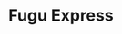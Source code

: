 ---
layout: place
title: "Fugu Express"
permalink: /georgia/marietta/fugu-express.html
stateAbbr: GA
stateName: Georgia
cityName: Marietta
seo:
  name: "Fugu Express"
  type: Restaurant
  links: https://fuguexpress.kwickmenu.com/
description: "Looking for sushi in Marietta, Georgia? Check out Fugu Express for a delightful Japanese dining experience. Enjoy a variety of sushi and other dishes in a we..."
place_id: ChIJ1epBypYR9YgRy4-1tKN1PKg
photos:
  - name: >-
      places/ChIJ1epBypYR9YgRy4-1tKN1PKg/photos/AeeoHcJQAuQO1yi8DJ3czFNdyY9ygDSiRBgkXQkW82YYgnz_AyalOksPCwX-FGpfSHDMUFFN3OlTzX3e2o3lxFS3pJ31Y9YuA1k759J6P8oRDeKAc3BCMX3Na1U6BQIiEHzBHxR-RX51J-xhC-6D5QCAn5HIfRvjt5RM5rzbHXCYj73RkR6C91rf9mUy2jnc--X4p-q_x2TX_J53ID22AJ2XMEFPDA360-c3Ixw77ugqFP_SLykwZGl1z-xjMYj0pgDaplsBEeXn-f2mgPZIIjnT-by0o3cGkFQQwlwpsCrz1XRz7a9LucK00lR-V8_C6c7ruJTbOAS0oIRAbDuuNHzlf3rYXWrXZB3ODwif1f1dNf1OjHfjV6Gp3UZZ22drfHL4aTFs-jz-vGjnnOCW7iSFo_PdAFWi8LJBvoBxb7fxrm8Izw
    widthPx: 1280
    heightPx: 960
    authorAttributions:
      - displayName: Danielle Kaye
        uri: https://maps.google.com/maps/contrib/102716735948140338227
        photoUri: >-
          https://lh3.googleusercontent.com/a-/ALV-UjWGA0dAtIaFq8NbhR01BMnwjIWiQ0U9dKmYJkL-5SpBDDTEMGYWVw=s100-p-k-no-mo
    flagContentUri: >-
      https://www.google.com/local/imagery/report/?cb_client=maps_api_places.places_api&image_key=!1e10!2sCIHM0ogKEICAgIDE_4iSCQ&hl=en-US
    googleMapsUri: >-
      https://www.google.com/maps/place//data=!3m4!1e2!3m2!1sCIHM0ogKEICAgIDE_4iSCQ!2e10!4m2!3m1!1s0x88f51196ca41ead5:0xa83c75a3b4b58fcb
  - name: >-
      places/ChIJ1epBypYR9YgRy4-1tKN1PKg/photos/AeeoHcJMN25wXSucTN9HohuFLBbdiNWaZ4H5NH5co2kfvSjIMniOcNh31YiIrJwmZzuKN2SLJdVxyNxSbRTcT2hSK_QOv90Wpxxw-QA8xmP6aRwN903h7rv0bLS_E1YiC6yY_A6egZBxuPrPORPmaZcQM8s1r2dZ_y29QCbRWd40FVvkCF7q5U1QWr0OejfqqArRSJlExNZQ_pssHk7vJD10-R6C3CnbJQhAoVYtm4wdPCvxTpu6JbCyR_UKxuDlPBvi1ao91BtNzpGCJ2bC4_DdrGtZmzsY9xolKzOfK2R6brwRcaRW6PIujsC9cdF6G4TTZ3lhtlN--v79FctfsD6fTmfVrZiY8v3jw4v_mNLBajA4dyswihMhCVR9HHSk-7A2m9UHeeon8rTIUuLdIeyk8m3hA2Zsx9CGrHnJ09oMhb4cng
    widthPx: 4032
    heightPx: 3024
    authorAttributions:
      - displayName: Wayne Ryan
        uri: https://maps.google.com/maps/contrib/116227056595882049913
        photoUri: >-
          https://lh3.googleusercontent.com/a-/ALV-UjUem2ABzmvuBF8-W3lazoUccrGPE1XN8M8FT1zc71ERBqfB277l=s100-p-k-no-mo
    flagContentUri: >-
      https://www.google.com/local/imagery/report/?cb_client=maps_api_places.places_api&image_key=!1e10!2sCIHM0ogKEICAgICR__u2Pw&hl=en-US
    googleMapsUri: >-
      https://www.google.com/maps/place//data=!3m4!1e2!3m2!1sCIHM0ogKEICAgICR__u2Pw!2e10!4m2!3m1!1s0x88f51196ca41ead5:0xa83c75a3b4b58fcb
  - name: >-
      places/ChIJ1epBypYR9YgRy4-1tKN1PKg/photos/AeeoHcLie7PVkj70KqymcTDYK6B4IEuQf9fpWntiPsuKoHFYQWnc4DhZ3v9zqhOGFbIMuBMQhatW98RAAwl6CFYp7ZBADRmhb4QZ4pcpD3aJFuIyy3j85eUOxtn4ZfuBt0j8mvEzx8avfmTavzfr_oCvxwMLEOpe8yawWhVwTVQJ8ua3Jap3wfcg-ZHcmeMwb1--wNv9k7-vxu5LQ2SMzODxJPsRljyH-hcDW6B3Lq3amRf1kEFTtYl0vm9ILmiLZNFImu-tZVEgRxHob1WBjNrSEL0a9orNG_kdvqguB0OmHioTRr6k15fvXwF7dGnwA-4ZBNhqorN7N016ysfQbfliwr0oQlxzjQdRkxlGuDLmjYKN623SWfXXYnApVDTDd3Ygb_A6qttV38hqkGDi9rw3LZxriNaA9rRTMyzqXf0V0lT7rSHF2N0o4XFlgLgf7Q
    widthPx: 4800
    heightPx: 4435
    authorAttributions:
      - displayName: Corey Loughren
        uri: https://maps.google.com/maps/contrib/105783782591499295029
        photoUri: >-
          https://lh3.googleusercontent.com/a-/ALV-UjU4DnqBQ2wR7Vv7zim3uTHqCKrf-EnisScTAPbeM2AFG4Hdym7Taw=s100-p-k-no-mo
    flagContentUri: >-
      https://www.google.com/local/imagery/report/?cb_client=maps_api_places.places_api&image_key=!1e10!2sCIABIhAF0Be_vAt5-2enzLkAAC39&hl=en-US
    googleMapsUri: >-
      https://www.google.com/maps/place//data=!3m4!1e2!3m2!1sCIABIhAF0Be_vAt5-2enzLkAAC39!2e10!4m2!3m1!1s0x88f51196ca41ead5:0xa83c75a3b4b58fcb
  - name: >-
      places/ChIJ1epBypYR9YgRy4-1tKN1PKg/photos/AeeoHcK24UHt22o5iuxYmvBecIUo8X_GsNHabR_krvUiRyajh38kfFt5TMgiSyyhuYk4j5JtE-WSIk2MiW2KbUmtGGj-bXbeeyIxPGbXQVB-UVgtdyLBw275ZrCdEEXBla_vo-vhH12BG1a1HaVEsovUJD274atxAShL734R8Yf1NCtK7aVBhd8jb1gHJI1OSGmxymXXW3qVUsHuFqVa56QKasHxDvew6T3tk8y3IiMsemCxvm7S6vGt41RAVRJ2RwmzmVvWXzXXyDU6Ra0D-dcOVoDPP-QoHS7lCzSnpgG1OqQi_h2xy8pnDpUAGHC-_RQ23vs3iHqGU5ximeuza1BwbpIJTGBLJsr6xJf_iXS4-R5suRm78qnOD7eSrMMFOxOeYZOO9CTthM-VsB4MiYqJRoc56Ja0kdIE3eopOIW3mcthnQ
    widthPx: 750
    heightPx: 715
    authorAttributions:
      - displayName: Corey Loughren
        uri: https://maps.google.com/maps/contrib/105783782591499295029
        photoUri: >-
          https://lh3.googleusercontent.com/a-/ALV-UjU4DnqBQ2wR7Vv7zim3uTHqCKrf-EnisScTAPbeM2AFG4Hdym7Taw=s100-p-k-no-mo
    flagContentUri: >-
      https://www.google.com/local/imagery/report/?cb_client=maps_api_places.places_api&image_key=!1e10!2sCIHM0ogKEICAgID-l7P3JQ&hl=en-US
    googleMapsUri: >-
      https://www.google.com/maps/place//data=!3m4!1e2!3m2!1sCIHM0ogKEICAgID-l7P3JQ!2e10!4m2!3m1!1s0x88f51196ca41ead5:0xa83c75a3b4b58fcb
  - name: >-
      places/ChIJ1epBypYR9YgRy4-1tKN1PKg/photos/AeeoHcJmly09OO88iZSIIh4nqNIHnD9LWhrPGtndIMDEqjl1km0RKjizcuNHoSoRqPxfsQAiy9rxBilIdQTG6M5IpBXQ7KcFsLSxv2E_G9tgdxOpSFAU6QmufvDqNuOhz-yfeATjpgc-iK3pDpybORIV6A_V5GgGTcfLlwQbFhfv4p4C-4WmEsFPJNDTwiLHyCM9eziclgCIHX1TIAWBCs5t5chdZdeS3Rgm-GIcFTH2M1vnY-O3T06YsDRuPnUrWBio1zVsJzIUIxf9COtMaXUeMpjeXG_F188bmb5h5Tc6l-g2zmPGGPcfasJKwBLDyOE0xyrrZXZEJJ9Yq_og83N7cj-YZwgtU8LyI9CQ5xusMnEAB3Jb2f5M3O3CcwJUjX0gmomGJD-fsngWVbjXf4F0lwMDztPQaqs9c1kLmKpokYdIINhM
    widthPx: 4032
    heightPx: 3024
    authorAttributions:
      - displayName: Raghu Baireddy
        uri: https://maps.google.com/maps/contrib/112345975239455733057
        photoUri: >-
          https://lh3.googleusercontent.com/a-/ALV-UjUJBo2Izyzt6uEiLlhHqS_nTNCyZjadBRyseby0e2PZJqx7N78Z=s100-p-k-no-mo
    flagContentUri: >-
      https://www.google.com/local/imagery/report/?cb_client=maps_api_places.places_api&image_key=!1e10!2sCIHM0ogKEICAgIDKjuak4QE&hl=en-US
    googleMapsUri: >-
      https://www.google.com/maps/place//data=!3m4!1e2!3m2!1sCIHM0ogKEICAgIDKjuak4QE!2e10!4m2!3m1!1s0x88f51196ca41ead5:0xa83c75a3b4b58fcb
  - name: >-
      places/ChIJ1epBypYR9YgRy4-1tKN1PKg/photos/AeeoHcL-MuSWjqzMrfXRHtLmoWi1f45uqG8Lq8mHYYV4LtEHrrdyGuZanFc9aXxww39xWHItdG8trjpxPNEKwlve865-S2LQAZIHRdruFjv2ifPjtcfrz0jwLi1JI5M2Cl4iQ2nqVbDssP5neiSMtQGDPbH5UiUqfss-k60COm4V4GlAm_3Kpdnzxs-RCX108nlNbLjOvr5a_ljjtWmFrpg37ffXyXwjQaTxi07W0Qh9FSsVUyKSTI_lB8MNIS7rqG4Igh3SCaEFOqc3MuzRJ6bA_eR6R5e79dWI5Rn5Gjf79_wSc249nWzeRLqZe4ypinpe97sQlb_5Xa-Yqt-yHSnNBbHGPiGm3Kv9DhuD5EDh14lz3HRjlp5aHqHRAjP_Vq61sK2BZpn8EwAli192NEErEktmp88BGZlPF6ixXuXzCR0kog
    widthPx: 3000
    heightPx: 4000
    authorAttributions:
      - displayName: Andres M
        uri: https://maps.google.com/maps/contrib/110424921440677234369
        photoUri: >-
          https://lh3.googleusercontent.com/a-/ALV-UjUCcARfWQDPWKvdaAKIFBMzu-QLMLtQmnhjVAzvr9FDJCexvTJ7iw=s100-p-k-no-mo
    flagContentUri: >-
      https://www.google.com/local/imagery/report/?cb_client=maps_api_places.places_api&image_key=!1e10!2sCIHM0ogKEICAgIC9p-WWGw&hl=en-US
    googleMapsUri: >-
      https://www.google.com/maps/place//data=!3m4!1e2!3m2!1sCIHM0ogKEICAgIC9p-WWGw!2e10!4m2!3m1!1s0x88f51196ca41ead5:0xa83c75a3b4b58fcb
  - name: >-
      places/ChIJ1epBypYR9YgRy4-1tKN1PKg/photos/AeeoHcJnaFKXYkaoq5mMfu1V27KwkSIZDylHfxgOrXllxRk3fj00zDHNMeWwGPPZxKuDVha7e8PKuDo5Qn9dKf441RE35PoeoBOWJTnn6p0rmuRb7XIdQg5SQklF4yjer2n39vQlxezGFcKija4WJFvYq9ycmwAlsjobt7I6fhBHtI1bfeoab2pF1-15AfNBsH1cCRSpHX1wXYWJ5PD2TiaacJC51XSH3dHI-m0BeGYarRCsM1hhtftDuUVVgvQFxQqrDXOrdLKxnq3vuWHXKbdfDaeU7Jhhq7MxwznJmK9u0-TREtaWoZUKiXwU0akElufwPfOZqCNulDKolJhNdRT0JuQqTnAMuzoo_hhuYU-YJdcYhKwd4OYTdN6XLkufeZPaWI_oj0O3ENIsgVmHrEF5pP222nKBqM4HXhQIIB5f_vjTFQ
    widthPx: 4032
    heightPx: 3024
    authorAttributions:
      - displayName: David Floyd
        uri: https://maps.google.com/maps/contrib/108103930549713575710
        photoUri: >-
          https://lh3.googleusercontent.com/a/ACg8ocKt7D424dLb1CuvDnlwF_vPrm1XqQAl9gOFjrn62cY34NT3vw=s100-p-k-no-mo
    flagContentUri: >-
      https://www.google.com/local/imagery/report/?cb_client=maps_api_places.places_api&image_key=!1e10!2sCIHM0ogKEICAgIDhvfTSAw&hl=en-US
    googleMapsUri: >-
      https://www.google.com/maps/place//data=!3m4!1e2!3m2!1sCIHM0ogKEICAgIDhvfTSAw!2e10!4m2!3m1!1s0x88f51196ca41ead5:0xa83c75a3b4b58fcb
  - name: >-
      places/ChIJ1epBypYR9YgRy4-1tKN1PKg/photos/AeeoHcKQfdtbNKnIatnL2K-vvNZuPuvZFhuvlVtj66zsiu1YB5lM1DonYcfXsK9-t4nWO1eAm1dB6k3xVRKcoEd2DqaMqqH4nJlURdCncn4dCxiNf4P__a4Vf59phlmKKH1Qp080B4Rl-aWWtic7s1dTt4IehiIeY2kFMH_4yTv6d3lAmYIWJDxaELdLIAzYXPbcjpYJpyTcUyvQu5BSsNntNEBPc8cg-mVM-OJF2GXBqNd-TRYeLKJzJwlXIn2aMXFmUedhcLd41xBlK8OQh6tHSvvOnabfk585hPuf5c33oTO2JlMNNGI_o6Q15bRsl23HjayL3nFYNqj9FNpGEgQXSvkRplYh4y35wALh5cUX-AfUDToUk75E1FFuFGmiJCF_-tPB7IvbxM0GVroqoSa89gSMJ-sJYMiv8rrCNaJIBD-MdiTJ
    widthPx: 4032
    heightPx: 3024
    authorAttributions:
      - displayName: Gonzalo Solis
        uri: https://maps.google.com/maps/contrib/115766388825461407166
        photoUri: >-
          https://lh3.googleusercontent.com/a/ACg8ocI9LL52wMpquU2vbVIUkDtb1FDDIJ_Pf0JlzkYON5T9MyH2RA=s100-p-k-no-mo
    flagContentUri: >-
      https://www.google.com/local/imagery/report/?cb_client=maps_api_places.places_api&image_key=!1e10!2sCIHM0ogKEICAgICspfT2_wE&hl=en-US
    googleMapsUri: >-
      https://www.google.com/maps/place//data=!3m4!1e2!3m2!1sCIHM0ogKEICAgICspfT2_wE!2e10!4m2!3m1!1s0x88f51196ca41ead5:0xa83c75a3b4b58fcb
  - name: >-
      places/ChIJ1epBypYR9YgRy4-1tKN1PKg/photos/AeeoHcIUJWJGZFv9y-TWcV1UvBbaUyctknJZxkCDnzKfIrLHaB4coJZf2k69D79IVifUmVQ_i8knvk98lYrXGj2-MOqsSpFFLozGxBvZsdrmoLJn6ZrCpHBMyEsuJTFZQZcx5Ws7ZyQXv5UTLaAkM7GAUrtflPcUbAU-qvYW_8A4OmnRquWrK2J6nxAvGLEfz1gMdp57gqs1BQl1cenfAYGC2iuB2t9O8rdMRGS5fn9GRkwVXTdqnAIodpbwjE70lDvMMsfl552-q_F1y1aXMUSvZOnkv3a8GuV_m1qsVubqesHP9_jzheiesIMQomA2DFCEuu6A2smMxQSr56ThOmSsTC6DOL-RWx_RmcNE8GksSfIPgzv8fUTU-eVEfn909JQ19_Y3s2FIyej5sFWqMrwin5dp4woCyMRUf46F5_qlcuc
    widthPx: 3000
    heightPx: 4000
    authorAttributions:
      - displayName: Andres M
        uri: https://maps.google.com/maps/contrib/110424921440677234369
        photoUri: >-
          https://lh3.googleusercontent.com/a-/ALV-UjUCcARfWQDPWKvdaAKIFBMzu-QLMLtQmnhjVAzvr9FDJCexvTJ7iw=s100-p-k-no-mo
    flagContentUri: >-
      https://www.google.com/local/imagery/report/?cb_client=maps_api_places.places_api&image_key=!1e10!2sCIHM0ogKEICAgIC9p-WWWw&hl=en-US
    googleMapsUri: >-
      https://www.google.com/maps/place//data=!3m4!1e2!3m2!1sCIHM0ogKEICAgIC9p-WWWw!2e10!4m2!3m1!1s0x88f51196ca41ead5:0xa83c75a3b4b58fcb
  - name: >-
      places/ChIJ1epBypYR9YgRy4-1tKN1PKg/photos/AeeoHcJzjBIBO4fvpwHxwYdnAE9u120fY-iU_T2etYz4lqVwoBeR_3zbvNcxIW9TB6GH7Ji_VzH_FnDbidQF14loBa_Sva5qWbUtZB--fty1LDujQbkKHmy0BiYDTfeqVNvdlxTw3VcTXiYQbBe-3WtXTOWESu8Qf9KP4WXH3z9d1aOooPh3_ihEn6cuQncPRJQb-abbCoQchUKTNqpniMYM7cIZmJ1-ghj604uT4w8WvWx8Bzc4kvKfL8PMEPAS721fXwqYt6u1l0W8W0Kj4oG8zvEroPF0p4amLxF4b6IMi9qQ66AJnF6huev-8JU7QXAvp74q3t-YAOFyH95x0ppb8rrvj33TyrtsERDPD1ZF5AM3N6rw0CDjGbZmNTdR3M_gJjdNnawseT7B-_Z9QbXy-JLyBM5U-KWCHclSfIMAPRqslw
    widthPx: 3024
    heightPx: 4032
    authorAttributions:
      - displayName: Mel Luang
        uri: https://maps.google.com/maps/contrib/106606494897768076260
        photoUri: >-
          https://lh3.googleusercontent.com/a-/ALV-UjVCHFcPI5PdOEcCIlrUK5RXYK49uKM8ry2L8ovMGjyaOH-AAuba=s100-p-k-no-mo
    flagContentUri: >-
      https://www.google.com/local/imagery/report/?cb_client=maps_api_places.places_api&image_key=!1e10!2sCIHM0ogKEICAgID-8O3vOw&hl=en-US
    googleMapsUri: >-
      https://www.google.com/maps/place//data=!3m4!1e2!3m2!1sCIHM0ogKEICAgID-8O3vOw!2e10!4m2!3m1!1s0x88f51196ca41ead5:0xa83c75a3b4b58fcb
address: 2900 Delk Rd SE, Marietta, GA 30067, USA
street: 2900 Delk Rd SE
city: Marietta
state: GA
zip: '30067'
country: USA
neighborhood: null
latitude: '33.923223'
longitude: '-84.465913'
accessibility_options:
  wheelchairAccessibleParking: true
  wheelchairAccessibleEntrance: true
  wheelchairAccessibleRestroom: true
  wheelchairAccessibleSeating: true
business_status: OPERATIONAL
name: Fugu Express
google_maps_links:
  directionsUri: >-
    https://www.google.com/maps/dir//''/data=!4m7!4m6!1m1!4e2!1m2!1m1!1s0x88f51196ca41ead5:0xa83c75a3b4b58fcb!3e0
  placeUri: https://maps.google.com/?cid=12122693642946449355
  writeAReviewUri: >-
    https://www.google.com/maps/place//data=!4m3!3m2!1s0x88f51196ca41ead5:0xa83c75a3b4b58fcb!12e1
  reviewsUri: >-
    https://www.google.com/maps/place//data=!4m4!3m3!1s0x88f51196ca41ead5:0xa83c75a3b4b58fcb!9m1!1b1
  photosUri: >-
    https://www.google.com/maps/place//data=!4m3!3m2!1s0x88f51196ca41ead5:0xa83c75a3b4b58fcb!10e5
primary_type: Japanese Restaurant
opening_hours:
  regular: null
  current: null
secondary_opening_hours:
  regular:
    weekdayDescriptions: null
    type: null
  current:
    weekdayDescriptions: null
    type: null
phone: (770) 372-3993
price_level: PRICE_LEVEL_INEXPENSIVE
price_range: $10 &ndash; $20
rating: '4.1'
rating_count: 346
website: https://fuguexpress.kwickmenu.com/
reviews:
  - name: >-
      places/ChIJ1epBypYR9YgRy4-1tKN1PKg/reviews/ChdDSUhNMG9nS0VJQ0FnTURBdG8ySHlRRRAB
    relativePublishTimeDescription: 2 months ago
    rating: 5
    text:
      text: >-
        this is my favorite place to get quick hibachi. I like to get the steak
        and shrimp hibachi and they make it PERFECTLY every. single. time. they
        manage to get a good sear on the shrimp without overcooking it. I am in
        heaven every time I come here.
      languageCode: en
    originalText:
      text: >-
        this is my favorite place to get quick hibachi. I like to get the steak
        and shrimp hibachi and they make it PERFECTLY every. single. time. they
        manage to get a good sear on the shrimp without overcooking it. I am in
        heaven every time I come here.
      languageCode: en
    authorAttribution:
      displayName: Lee
      uri: https://www.google.com/maps/contrib/107115150000870679535/reviews
      photoUri: >-
        https://lh3.googleusercontent.com/a-/ALV-UjW-4gEOk_06HhMU1MEYmUJvC1ZweE6pISWSL1OcZtbFy6g1icHjQg=s128-c0x00000000-cc-rp-mo-ba3
    publishTime: '2025-02-08T21:49:53.124202Z'
    flagContentUri: >-
      https://www.google.com/local/review/rap/report?postId=ChdDSUhNMG9nS0VJQ0FnTURBdG8ySHlRRRAB&d=17924085&t=1
    googleMapsUri: >-
      https://www.google.com/maps/reviews/data=!4m6!14m5!1m4!2m3!1sChdDSUhNMG9nS0VJQ0FnTURBdG8ySHlRRRAB!2m1!1s0x88f51196ca41ead5:0xa83c75a3b4b58fcb
  - name: >-
      places/ChIJ1epBypYR9YgRy4-1tKN1PKg/reviews/ChZDSUhNMG9nS0VJQ0FnTUNBMjhmNWNREAE
    relativePublishTimeDescription: 2 months ago
    rating: 5
    text:
      text: >-
        We go here all the time, it's great. Prices are excellent and food is
        consistently the best Asian cuisine you can get. People inside are very
        kind and the food is always ready very quickly. We've tried a few things
        and while everything has been really good, the best is the house special
        sesame chicken. Legitimately could eat it every single night and
        probably not get sick of it. If you order online they'll have your food
        ready for you as soon as you get there. I love this place.
      languageCode: en
    originalText:
      text: >-
        We go here all the time, it's great. Prices are excellent and food is
        consistently the best Asian cuisine you can get. People inside are very
        kind and the food is always ready very quickly. We've tried a few things
        and while everything has been really good, the best is the house special
        sesame chicken. Legitimately could eat it every single night and
        probably not get sick of it. If you order online they'll have your food
        ready for you as soon as you get there. I love this place.
      languageCode: en
    authorAttribution:
      displayName: Forbes Bishop
      uri: https://www.google.com/maps/contrib/107371917092543987677/reviews
      photoUri: >-
        https://lh3.googleusercontent.com/a-/ALV-UjUPVm17WiHl6PBDxTLs4pLEwFp1a6qJxEaAC5ogq49-lyl1pKPz=s128-c0x00000000-cc-rp-mo
    publishTime: '2025-02-04T16:27:24.775678Z'
    flagContentUri: >-
      https://www.google.com/local/review/rap/report?postId=ChZDSUhNMG9nS0VJQ0FnTUNBMjhmNWNREAE&d=17924085&t=1
    googleMapsUri: >-
      https://www.google.com/maps/reviews/data=!4m6!14m5!1m4!2m3!1sChZDSUhNMG9nS0VJQ0FnTUNBMjhmNWNREAE!2m1!1s0x88f51196ca41ead5:0xa83c75a3b4b58fcb
  - name: >-
      places/ChIJ1epBypYR9YgRy4-1tKN1PKg/reviews/ChZDSUhNMG9nS0VJQ0FnTUR3aVBpZlBREAE
    relativePublishTimeDescription: 3 weeks ago
    rating: 5
    text:
      text: >-
        I like the typhoon roll (not fried, tuna, salmon, avocado - simple!),
        bento boxes (filling! steak hibachi or chicken; I don’t bother with the
        deluxe), and the wings are crispy and good - love the lemon pepper! They
        serve everything in to go containers … it’s not like a super fancy
        place. But the food is consistent and they have decent variety without
        digging too far into the quality. I mainly order online and pick it up
        to go. They’ve been having a small discount online, it’s posted right on
        the website.
      languageCode: en
    originalText:
      text: >-
        I like the typhoon roll (not fried, tuna, salmon, avocado - simple!),
        bento boxes (filling! steak hibachi or chicken; I don’t bother with the
        deluxe), and the wings are crispy and good - love the lemon pepper! They
        serve everything in to go containers … it’s not like a super fancy
        place. But the food is consistent and they have decent variety without
        digging too far into the quality. I mainly order online and pick it up
        to go. They’ve been having a small discount online, it’s posted right on
        the website.
      languageCode: en
    authorAttribution:
      displayName: Niki Lemley
      uri: https://www.google.com/maps/contrib/111307422788185486960/reviews
      photoUri: >-
        https://lh3.googleusercontent.com/a-/ALV-UjXPIw9gjS31TmVaLVsU31dXUS558bg3XbwDkKWNv2BQuD_1Wfr_=s128-c0x00000000-cc-rp-mo-ba3
    publishTime: '2025-03-23T00:52:11.693493Z'
    flagContentUri: >-
      https://www.google.com/local/review/rap/report?postId=ChZDSUhNMG9nS0VJQ0FnTUR3aVBpZlBREAE&d=17924085&t=1
    googleMapsUri: >-
      https://www.google.com/maps/reviews/data=!4m6!14m5!1m4!2m3!1sChZDSUhNMG9nS0VJQ0FnTUR3aVBpZlBREAE!2m1!1s0x88f51196ca41ead5:0xa83c75a3b4b58fcb
  - name: >-
      places/ChIJ1epBypYR9YgRy4-1tKN1PKg/reviews/ChdDSUhNMG9nS0VJQ0FnSUM5cDZXRnh3RRAB
    relativePublishTimeDescription: a year ago
    rating: 5
    text:
      text: >-
        I ate in this place the last weekend in a pickup way, the food was so
        amazing, the prices are reasonables and the customer service was super
        good. I recommend this place bc I couldn't find another good place to
        eat good tempura sushi like this one. I'll go there more than one time
        for sure 🍣🍣🍣
      languageCode: en
    originalText:
      text: >-
        I ate in this place the last weekend in a pickup way, the food was so
        amazing, the prices are reasonables and the customer service was super
        good. I recommend this place bc I couldn't find another good place to
        eat good tempura sushi like this one. I'll go there more than one time
        for sure 🍣🍣🍣
      languageCode: en
    authorAttribution:
      displayName: Andres M
      uri: https://www.google.com/maps/contrib/110424921440677234369/reviews
      photoUri: >-
        https://lh3.googleusercontent.com/a-/ALV-UjUCcARfWQDPWKvdaAKIFBMzu-QLMLtQmnhjVAzvr9FDJCexvTJ7iw=s128-c0x00000000-cc-rp-mo-ba6
    publishTime: '2024-03-10T17:13:36.397805Z'
    flagContentUri: >-
      https://www.google.com/local/review/rap/report?postId=ChdDSUhNMG9nS0VJQ0FnSUM5cDZXRnh3RRAB&d=17924085&t=1
    googleMapsUri: >-
      https://www.google.com/maps/reviews/data=!4m6!14m5!1m4!2m3!1sChdDSUhNMG9nS0VJQ0FnSUM5cDZXRnh3RRAB!2m1!1s0x88f51196ca41ead5:0xa83c75a3b4b58fcb
  - name: >-
      places/ChIJ1epBypYR9YgRy4-1tKN1PKg/reviews/ChZDSUhNMG9nS0VJQ0FnTURneXFiUlNnEAE
    relativePublishTimeDescription: a month ago
    rating: 2
    text:
      text: >-
        This is usually my favorite place to get hibachi. However tonight on Feb
        23 around 7 pm I was very disappointed with customer service. The
        cashier guy with the glasses was extremely rude and unfriendly. I came
        in and spoke to him he just looked at me no greeting at all. Then when
        ordering food he wasn’t paying attention to what I was asking for then
        rang something up I didn’t want glad I caught it before paying. Then I
        walked up to the register to order something else and he completely
        ignored me and tried to act like he didn’t see me standing there. I had
        to ask the chef preparing to order something else. Then when my food was
        ready he just sat it on the counter and didn’t say ma’am your order is
        ready. Everyone else is usually so nice I never have a problem. However,
        him he must be new anyways he needs to work on his attitude and customer
        service.
      languageCode: en
    originalText:
      text: >-
        This is usually my favorite place to get hibachi. However tonight on Feb
        23 around 7 pm I was very disappointed with customer service. The
        cashier guy with the glasses was extremely rude and unfriendly. I came
        in and spoke to him he just looked at me no greeting at all. Then when
        ordering food he wasn’t paying attention to what I was asking for then
        rang something up I didn’t want glad I caught it before paying. Then I
        walked up to the register to order something else and he completely
        ignored me and tried to act like he didn’t see me standing there. I had
        to ask the chef preparing to order something else. Then when my food was
        ready he just sat it on the counter and didn’t say ma’am your order is
        ready. Everyone else is usually so nice I never have a problem. However,
        him he must be new anyways he needs to work on his attitude and customer
        service.
      languageCode: en
    authorAttribution:
      displayName: Liyah Nicole
      uri: https://www.google.com/maps/contrib/104729008352400269649/reviews
      photoUri: >-
        https://lh3.googleusercontent.com/a/ACg8ocIBF9CidfoPgSEYwjPqFbViMBUOxpbRgN_OOA7dAIjnwf66eA=s128-c0x00000000-cc-rp-mo-ba3
    publishTime: '2025-02-24T01:15:12.969022Z'
    flagContentUri: >-
      https://www.google.com/local/review/rap/report?postId=ChZDSUhNMG9nS0VJQ0FnTURneXFiUlNnEAE&d=17924085&t=1
    googleMapsUri: >-
      https://www.google.com/maps/reviews/data=!4m6!14m5!1m4!2m3!1sChZDSUhNMG9nS0VJQ0FnTURneXFiUlNnEAE!2m1!1s0x88f51196ca41ead5:0xa83c75a3b4b58fcb
parking_options:
  freeParkingLot: true
  freeStreetParking: true
  valetParking: false
payment_options:
  acceptsCreditCards: true
  acceptsDebitCards: true
  acceptsCashOnly: false
  acceptsNfc: true
allow_dogs: null
curbside_pickup: null
delivery: true
dine_in: true
good_for_children: true
good_for_groups: true
good_for_sports: false
live_music: false
menu_for_children: null
outdoor_seating: false
reservable: false
restroom: true
serves_beer: false
serves_breakfast: false
serves_brunch: false
serves_cocktails: false
serves_coffee: false
serves_dinner: true
serves_dessert: false
serves_lunch: true
serves_vegetarian_food: null
serves_wine: false
takeout: true
summary: null

---
